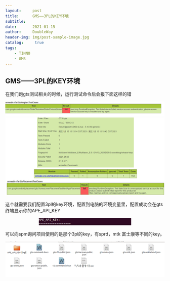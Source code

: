 ```yaml
---
layout:     post
title:      GMS——3PL的KEY环境
subtitle:   
date:       2021-01-15
author:     DoubleWay
header-img: img/post-sample-image.jpg
catalog: 	 true
tags:
    - TINNO
    - GMS
---
```


## GMS——3PL的KEY环境

在我们跑gts测试相关的时候，运行测试命令后会报下面这样的错

<div align="center">
	<img src="/img/2021-01-15/2021-01-15-01.png">  
</div> 

<div align="center">
	<img src="/img/2021-01-15/2021-01-15-02.png">  
</div> 

这个就需要我们配置3pl的key环境，配置到电脑的环境变量里，配置成功会在gts终端显示你的APE_API_KEY
<div align="center">
	<img src="/img/2021-01-15/2021-01-15-03.png">  
</div> 

可以向spm询问项目使用的是那个3pl的key，有sprd，mtk 富士康等不同的key。


<div align="center">
	<img src="/img/2021-01-15/2021-01-15-04.png">  
</div>
